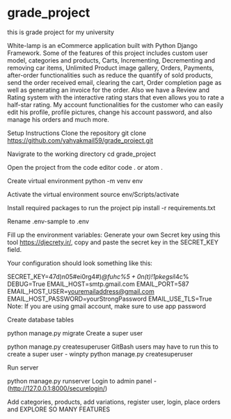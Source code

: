 # grade_project
this is grade project for my university

White-lamp is an eCommerce application built with Python Django Framework. Some of the features of this project includes custom user model, categories and products, Carts, Incrementing, Decrementing and removing car items, Unlimited Product image gallery, Orders, Payments, after-order functionalities such as reduce the quantify of sold products, send the order received email, clearing the cart, Order completion page as well as generating an invoice for the order. Also we have a Review and Rating system with the interactive rating stars that even allows you to rate a half-star rating. My account functionalities for the customer who can easily edit his profile, profile pictures, change his account password, and also manage his orders and much more.

Setup Instructions
Clone the repository git clone https://github.com/yahyakmail59/grade_project.git

Navigrate to the working directory cd grade_project

Open the project from the code editor code . or atom .

Create virtual environment python -m venv env

Activate the virtual environment source env/Scripts/activate

Install required packages to run the project pip install -r requirements.txt

Rename .env-sample to .env

Fill up the environment variables: Generate your own Secret key using this tool https://djecrety.ir/, copy and paste the secret key in the SECRET_KEY field.

Your configuration should look something like this:

SECRET_KEY=47d)n05#ei0rg4#)*@fuhc%$5+0n(t%jgxg$)!1pkegsi*l4c%
DEBUG=True
EMAIL_HOST=smtp.gmail.com
EMAIL_PORT=587
EMAIL_HOST_USER=youremailaddress@gmail.com
EMAIL_HOST_PASSWORD=yourStrongPassword
EMAIL_USE_TLS=True
Note: If you are using gmail account, make sure to use app password

Create database tables

python manage.py migrate
Create a super user

python manage.py createsuperuser
GitBash users may have to run this to create a super user - winpty python manage.py createsuperuser

Run server

python manage.py runserver
Login to admin panel - (http://127.0.0.1:8000/securelogin/)

Add categories, products, add variations, register user, login, place orders and EXPLORE SO MANY FEATURES
